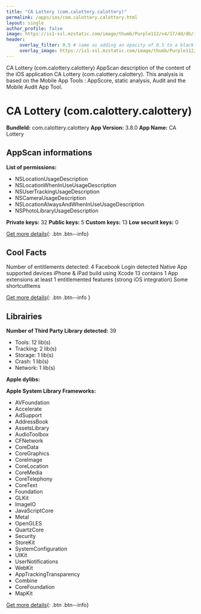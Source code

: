 ```yaml
---
title: "CA Lottery (com.calottery.calottery)"
permalink: /apps/ios/com.calottery.calottery.html
layout: single
author_profile: false
image: https://is1-ssl.mzstatic.com/image/thumb/Purple112/v4/17/dd/db/17dddbe5-3ec2-6bc5-03ef-cefbdf2273b0/AppIcon-1x_U007emarketing-0-7-0-85-220.png/512x512bb.jpg
header: 
     overlay_filter: 0.5 # same as adding an opacity of 0.5 to a black background
     overlay_image: https://is1-ssl.mzstatic.com/image/thumb/Purple112/v4/17/dd/db/17dddbe5-3ec2-6bc5-03ef-cefbdf2273b0/AppIcon-1x_U007emarketing-0-7-0-85-220.png/512x512bb.jpg
---
```

CA Lottery (com.calottery.calottery) AppScan description of the content of the iOS application CA Lottery (com.calottery.calottery). This analysis is based on the Mobile App Tools : AppScore, static analysis, Audit and the Mobile Audit App Tool.

# CA Lottery (com.calottery.calottery)

**BundleId:** com.calottery.calottery
**App Version:** 3.8.0
**App Name:** CA Lottery


## AppScan informations 

**List of permissions:** 
- NSLocationUsageDescription
- NSLocationWhenInUseUsageDescription
- NSUserTrackingUsageDescription
- NSCameraUsageDescription
- NSLocationAlwaysAndWhenInUseUsageDescription
- NSPhotoLibraryUsageDescription
  
  
**Private keys:** 32
**Public keys:** 5
**Custom keys:** 13
**Low securit keys:** 0
  
[Get more details](/pricing.html){: .btn .btn--info}

## Cool Facts

Number of entitlements detected: 4
Facebook Login detected
Native App
supported devices iPhone & iPad
build using Xcode 13
contains 1 App extensions
at least 1 entitlemented features (strong iOS integration)
Some shortcutItems 
  
[Get more details](/pricing.html){: .btn .btn--info }

## Librairies 
**Number of Third Party Library detected:** 39
- Tools: 12 lib(s)
- Tracking: 2 lib(s)
- Storage: 1 lib(s)
- Crash: 1 lib(s)
- Network: 1 lib(s)


**Apple dylibs:**


**Apple System Library Frameworks:**
- AVFoundation
- Accelerate
- AdSupport
- AddressBook
- AssetsLibrary
- AudioToolbox
- CFNetwork
- CoreData
- CoreGraphics
- CoreImage
- CoreLocation
- CoreMedia
- CoreTelephony
- CoreText
- Foundation
- GLKit
- ImageIO
- JavaScriptCore
- Metal
- OpenGLES
- QuartzCore
- Security
- StoreKit
- SystemConfiguration
- UIKit
- UserNotifications
- WebKit
- AppTrackingTransparency
- Combine
- CoreFoundation
- MapKit


  
[Get more details](/pricing.html){: .btn .btn--info}

